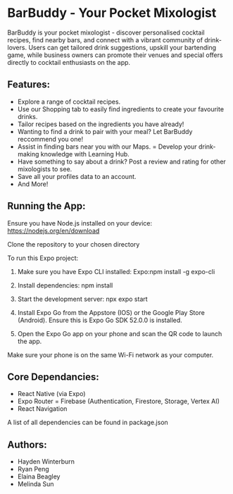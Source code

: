 # **BarBuddy - Your Pocket Mixologist**

BarBuddy is your pocket mixologist - discover personalised cocktail recipes, find nearby bars, and connect with a vibrant community of drink-lovers. Users can get tailored drink suggestions, upskill your bartending game, while business owners can promote their venues and special offers directly to cocktail enthusiasts on the app. 


## Features: 

   - Explore a range of cocktail recipes.
   - Use our Shopping tab to easily find ingredients to create your favourite drinks. 
   - Tailor recipes based on the ingredients you have already!
   - Wanting to find a drink to pair with your meal? Let BarBuddy reccommend you one!
   - Assist in finding bars near you with our Maps. 
   = Develop your drink-making knowledge with Learning Hub.
   - Have something to say about a drink? Post a review and rating for other mixologists to see. 
   - Save all your profiles data to an account. 
   - And More!


## Running the App: 

   Ensure you have Node.js installed on your device: https://nodejs.org/en/download

   Clone the repository to your chosen directory

   To run this Expo project:

   1. Make sure you have Expo CLI installed:
         Expo:npm install -g expo-cli

   2. Install dependencies:
         npm install

   3. Start the development server:
         npx expo start

   4. Install Expo Go from the Appstore (IOS) or the Google Play Store (Android).
         Ensure this is Expo Go SDK 52.0.0 is installed. 

   5. Open the Expo Go app on your phone and scan the QR code to launch the app.

   Make sure your phone is on the same Wi-Fi network as your computer.


## Core Dependancies:

   - React Native (via Expo)
   - Expo Router
   = Firebase (Authentication, Firestore, Storage, Vertex AI)
   - React Navigation
   
   A list of all dependencies can be found in package.json


## Authors:

   - Hayden Winterburn
   - Ryan Peng
   - Elaina Beagley
   - Melinda Sun
